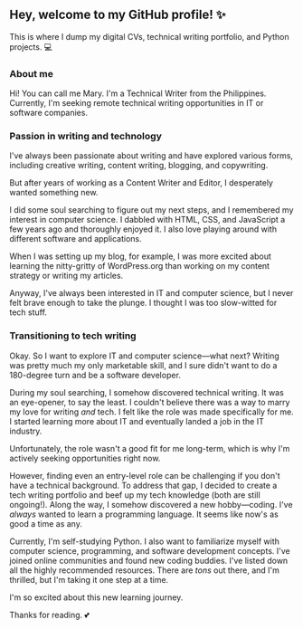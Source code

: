 ## Hey, welcome to my GitHub profile! ✨
This is where I dump my digital CVs, technical writing portfolio, and Python projects. 💻

### About me

Hi! You can call me Mary. I'm a Technical Writer from the Philippines. Currently, I'm seeking remote technical writing opportunities in IT or software companies.

### Passion in writing and technology

I've always been passionate about writing and have explored various forms, including creative writing, content writing, blogging, and copywriting. 

But after years of working as a Content Writer and Editor, I desperately wanted something new.

I did some soul searching to figure out my next steps, and I remembered my interest in computer science. I dabbled with HTML, CSS, and JavaScript a few years ago and thoroughly enjoyed it. I also love playing around with different software and applications. 

When I was setting up my blog, for example, I was more excited about learning the nitty-gritty of WordPress.org than working on my content strategy or writing my articles. 

Anyway, I've always been interested in IT and computer science, but I never felt brave enough to take the plunge. I thought I was too slow-witted for tech stuff. 

### Transitioning to tech writing

Okay. So I want to explore IT and computer science—what next? Writing was pretty much my only marketable skill, and I sure didn't want to do a 180-degree turn and be a software developer.

During my soul searching, I somehow discovered technical writing. It was an eye-opener, to say the least. I couldn't believe there was a way to marry my love for writing *and* tech. I felt like the role was made specifically for me. I started learning more about IT and eventually landed a job in the IT industry.

Unfortunately, the role wasn't a good fit for me long-term, which is why I'm actively seeking opportunities right now.

However, finding even an entry-level role can be challenging if you don't have a technical background. To address that gap, I decided to create a tech writing portfolio and beef up my tech knowledge (both are still ongoing!). Along the way, I somehow discovered a new hobby—coding. I've *always* wanted to learn a programming language. It seems like now's as good a time as any.

Currently, I'm self-studying Python. I also want to familiarize myself with computer science, programming, and software development concepts. I've joined online communities and found new coding buddies. I've listed down all the highly recommended resources. There are *tons* out there, and I'm thrilled, but I'm taking it one step at a time.

I'm so excited about this new learning journey. 

Thanks for reading. 💕
